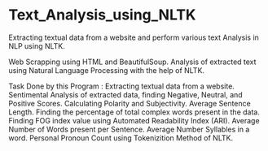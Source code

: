 # Text_Analysis_using_NLTK
Extracting textual data from a website and perform various text Analysis in NLP using NLTK.

Web Scrapping using HTML and BeautifulSoup.
Analysis of extracted text using Natural Language Processing with the help of NLTK.

Task Done by this Program :
Extracting textual data from a website.
Sentimental Analysis of extracted data, finding Negative, Neutral, and Positive Scores.
Calculating Polarity and Subjectivity.
Average Sentence Length.
Finding the percentage of total complex words present in the data.
Finding FOG index value using Automated Readability Index (ARI).
Average Number of Words present per Sentence.
Average Number Syllables in a word.
Personal Pronoun Count using Tokenizition Method of NLTK.
